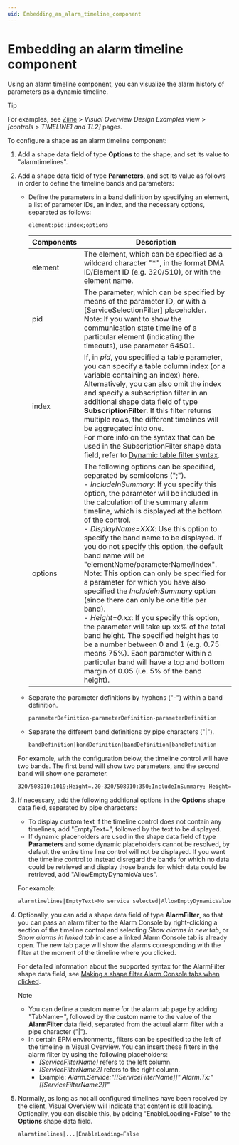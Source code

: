 ```yaml
---
uid: Embedding_an_alarm_timeline_component
---
```


# Embedding an alarm timeline component

Using an alarm timeline component, you can visualize the alarm history of parameters as a dynamic timeline.

> [!TIP]
> For examples, see [Ziine](xref:ZiineDemoSystem) > *Visual Overview Design Examples* view > *[controls > TIMELINE1 and TL2]* pages.

To configure a shape as an alarm timeline component:

1. Add a shape data field of type **Options** to the shape, and set its value to "alarmtimelines".

1. Add a shape data field of type **Parameters**, and set its value as follows in order to define the timeline bands and parameters:

   - Define the parameters in a band definition by specifying an element, a list of parameter IDs, an index, and the necessary options, separated as follows:

     ```txt
     element:pid:index;options
     ```

     | Components | Description                 |
     | ---------- | --------------------------- |
     | element | The element, which can be specified as a wildcard character "\*", in the format DMA ID/Element ID (e.g. 320/510), or with the element name. |
     | pid | The parameter, which can be specified by means of the parameter ID, or with a \[ServiceSelectionFilter\] placeholder.<br>Note: If you want to show the communication state timeline of a particular element (indicating the timeouts), use parameter 64501. |
     | index | If, in *pid*, you specified a table parameter, you can specify a table column index (or a variable containing an index) here.<br>Alternatively, you can also omit the index and specify a subscription filter in an additional shape data field of type **SubscriptionFilter**. If this filter returns multiple rows, the different timelines will be aggregated into one.<br>For more info on the syntax that can be used in the SubscriptionFilter shape data field, refer to [Dynamic table filter syntax](xref:Dynamic_table_filter_syntax). |
     | options | The following options can be specified, separated by semicolons (";").<br>- *IncludeInSummary*: If you specify this option, the parameter will be included in the calculation of the summary alarm timeline, which is displayed at the bottom of the control.<br>- *DisplayName=XXX*: Use this option to specify the band name to be displayed. If you do not specify this option, the default band name will be "elementName/parameterName/Index".<br>Note: This option can only be specified for a parameter for which you have also specified the *IncludeInSummary* option (since there can only be one title per band).<br>- *Height=0.xx*: If you specify this option, the parameter will take up xx% of the total band height. The specified height has to be a number between 0 and 1 (e.g. 0.75 means 75%). Each parameter within a particular band will have a top and bottom margin of 0.05 (i.e. 5% of the band height). |

   - Separate the parameter definitions by hyphens ("-") within a band definition.

     ```txt
     parameterDefinition-parameterDefinition-parameterDefinition
     ```

   - Separate the different band definitions by pipe characters ("\|").

     ```txt
     bandDefinition|bandDefinition|bandDefinition|bandDefinition
     ```

   For example, with the configuration below, the timeline control will have two bands. The first band will show two parameters, and the second band will show one parameter.

   ```txt
   320/508910:1019;Height=.20-320/508910:350;IncludeInSummary; Height=.65|183/67:1007:1;IncludeInSummary;Height=.60
   ```

1. If necessary, add the following additional options in the **Options** shape data field, separated by pipe characters:

   - To display custom text if the timeline control does not contain any timelines, add "EmptyText=", followed by the text to be displayed.
   - If dynamic placeholders are used in the shape data field of type **Parameters** and some dynamic placeholders cannot be resolved, by default the entire time line control will not be displayed. If you want the timeline control to instead disregard the bands for which no data could be retrieved and display those bands for which data could be retrieved, add "AllowEmptyDynamicValues".

   For example:

   ```txt
   alarmtimelines|EmptyText=No service selected|AllowEmptyDynamicValues
   ```

1. Optionally, you can add a shape data field of type **AlarmFilter**, so that you can pass an alarm filter to the Alarm Console by right-clicking a section of the timeline control and selecting *Show alarms in new tab*, or *Show alarms in linked tab* in case a linked Alarm Console tab is already open. The new tab page will show the alarms corresponding with the filter at the moment of the timeline where you clicked.

   For detailed information about the supported syntax for the AlarmFilter shape data field, see [Making a shape filter Alarm Console tabs when clicked](xref:Making_a_shape_filter_Alarm_Console_tabs_when_clicked).

   > [!NOTE]
   >
   > - You can define a custom name for the alarm tab page by adding "TabName=", followed by the custom name to the value of the **AlarmFilter** data field, separated from the actual alarm filter with a pipe character ("\|").
   > - In certain EPM environments, filters can be specified to the left of the timeline in Visual Overview. You can insert these filters in the alarm filter by using the following placeholders:
   >   - *\[ServiceFilterName\]* refers to the left column.
   >   - *\[ServiceFilterName2\]* refers to the right column.
   >   - Example: *Alarm.Service:"\[\[ServiceFilterName\]\]" Alarm.Tx:"\[\[ServiceFilterName2\]\]"*

1. Normally, as long as not all configured timelines have been received by the client, Visual Overview will indicate that content is still loading. Optionally, you can disable this, by adding "EnableLoading=False" to the **Options** shape data field.

   ```txt
   alarmtimelines|...|EnableLoading=False
   ```
